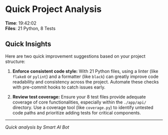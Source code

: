 # Quick Project Analysis

**Time**: 19:42:02  
**Files**: 21 Python, 8 Tests

## Quick Insights

Here are two quick improvement suggestions based on your project structure:

1.  **Enforce consistent code style:** With 21 Python files, using a linter (like `flake8` or `pylint`) and a formatter (like `black`) can greatly improve code readability and consistency across the project. Automate these checks with pre-commit hooks to catch issues early.

2.  **Review test coverage:** Ensure your 8 test files provide adequate coverage of core functionalities, especially within the `./app/api/` directory. Use a coverage tool (like `coverage.py`) to identify untested code paths and prioritize adding tests for critical components.


---
*Quick analysis by Smart AI Bot*
